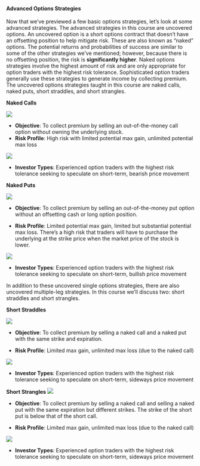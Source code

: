 #### Advanced Options Strategies

Now that we’ve previewed a few basic options strategies, let’s look at some advanced strategies. The advanced strategies in this course are uncovered options. An uncovered option is a short options contract that doesn’t have an offsetting position to help mitigate risk. These are also known as “naked” options. The potential returns and probabilities of success are similar to some of the other strategies we’ve mentioned; however, because there is no offsetting position, the risk is  **significantly higher**. Naked options strategies involve the highest amount of risk and are only appropriate for option traders with the highest risk tolerance. Sophisticated option traders generally use these strategies to generate income by collecting premium. The uncovered options strategies taught in this course are naked calls, naked puts, short straddles, and short strangles.

**Naked Calls**

![](https://education.ameritrade.com/content/cms/images/BDTO_Lesson_3.60.01.jpg)

-   **Objective**: To collect premium by selling an out-of-the-money call option without owning the underlying stock.
-   **Risk Profile**: High risk with limited potential max gain, unlimited potential max loss

![](https://education.ameritrade.com/content/cms/images/BDTO_Lesson_3.60.02.jpg)

-   **Investor Types**: Experienced option traders with the highest risk tolerance seeking to speculate on short-term, bearish price movement

**Naked Puts**

![](https://education.ameritrade.com/content/cms/images/BDTO_Lesson_3.60.03.jpg)

-   **Objective**: To collect premium by selling an out-of-the-money put option without an offsetting cash or long option position.

-   **Risk Profile**: Limited potential max gain, limited but substantial potential max loss. There’s a high risk that traders will have to purchase the underlying at the strike price when the market price of the stock is lower.

![](https://education.ameritrade.com/content/cms/images/BDTO_Lesson_3.60.04.jpg)

-   **Investor Types**: Experienced option traders with the highest risk tolerance seeking to speculate on short-term, bullish price movement

In addition to these uncovered single options strategies, there are also uncovered multiple-leg strategies. In this course we’ll discuss two: short straddles and short strangles.

**Short Straddles**

![](https://education.ameritrade.com/content/cms/images/BDTO_Lesson_3.60.05.jpg)

-   **Objective**: To collect premium by selling a naked call and a naked put with the same strike and expiration.

-   **Risk Profile**: Limited max gain, unlimited max loss (due to the naked call)

![](https://education.ameritrade.com/content/cms/images/BDTO_Lesson_3.60.06.jpg)

-   **Investor Types**: Experienced option traders with the highest risk tolerance seeking to speculate on short-term, sideways price movement

**Short Strangles**
![](https://education.ameritrade.com/content/cms/images/BDTO_Lesson_3.60.07.jpg)

-   **Objective**: To collect premium by selling a naked call and selling a naked put with the same expiration but different strikes. The strike of the short put is below that of the short call.

-   **Risk Profile**: Limited max gain, unlimited max loss (due to the naked call)

![](https://education.ameritrade.com/content/cms/images/BDTO_Lesson_3.60.08.jpg)

-   **Investor Types**: Experienced option traders with the highest risk tolerance seeking to speculate on short-term, sideways price movement
<!--stackedit_data:
eyJoaXN0b3J5IjpbLTY5NjI1NzMzOF19
-->
